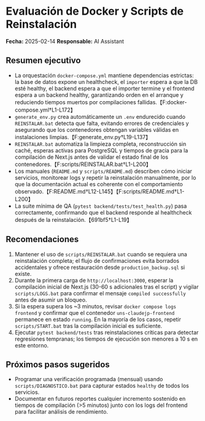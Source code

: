 # Evaluación de Docker y Scripts de Reinstalación

**Fecha:** 2025-02-14
**Responsable:** AI Assistant

## Resumen ejecutivo

- La orquestación `docker-compose.yml` mantiene dependencias estrictas: la base de datos expone un healthcheck, el `importer` espera a que la DB esté healthy, el backend espera a que el importer termine y el frontend espera a un backend healthy, garantizando orden en el arranque y reduciendo tiempos muertos por compilaciones fallidas.【F:docker-compose.yml†L1-L172】
- `generate_env.py` crea automáticamente un `.env` endurecido cuando `REINSTALAR.bat` detecta que falta, evitando errores de credenciales y asegurando que los contenedores obtengan variables válidas en instalaciones limpias.【F:generate_env.py†L19-L137】
- `REINSTALAR.bat` automatiza la limpieza completa, reconstrucción sin caché, esperas activas para PostgreSQL y tiempos de gracia para la compilación de Next.js antes de validar el estado final de los contenedores.【F:scripts/REINSTALAR.bat†L1-L200】
- Los manuales (`README.md` y `scripts/README.md`) describen cómo iniciar servicios, monitorear logs y repetir la reinstalación manualmente, por lo que la documentación actual es coherente con el comportamiento observado.【F:README.md†L12-L145】【F:scripts/README.md†L1-L200】
- La suite mínima de QA (`pytest backend/tests/test_health.py`) pasa correctamente, confirmando que el backend responde al healthcheck después de la reinstalación.【691bf5†L1-L19】

## Recomendaciones

1. Mantener el uso de `scripts/REINSTALAR.bat` cuando se requiera una reinstalación completa; el flujo de confirmaciones evita borrados accidentales y ofrece restauración desde `production_backup.sql` si existe.
2. Durante la primera carga de `http://localhost:3000`, esperar la compilación inicial de Next.js (30-60 s adicionales tras el script) y vigilar `scripts/LOGS.bat` para confirmar el mensaje `compiled successfully` antes de asumir un bloqueo.
3. Si la espera supera los ~3 minutos, revisar `docker compose logs frontend` y confirmar que el contenedor `uns-claudejp-frontend` permanece en estado `running`. En la mayoría de los casos, repetir `scripts/START.bat` tras la compilación inicial es suficiente.
4. Ejecutar `pytest backend/tests` tras reinstalaciones críticas para detectar regresiones tempranas; los tiempos de ejecución son menores a 10 s en este entorno.

## Próximos pasos sugeridos

- Programar una verificación programada (mensual) usando `scripts/DIAGNOSTICO.bat` para capturar estados `healthy` de todos los servicios.
- Documentar en futuros reportes cualquier incremento sostenido en tiempos de compilación (>5 minutos) junto con los logs del frontend para facilitar análisis de rendimiento.
